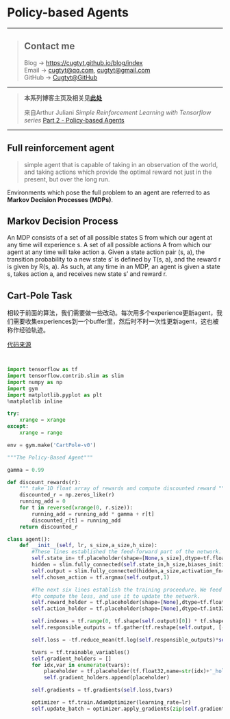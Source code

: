 # Policy-based Agents

---
> ## Contact me
> Blog -> <https://cugtyt.github.io/blog/index>  
> Email -> <cugtyt@qq.com>, <cugtyt@gmail.com>  
> GitHub -> [Cugtyt@GitHub](https://github.com/Cugtyt)

---

> **本系列博客主页及相关见**[**此处**](https://github.com/Cugtyt/rl-notes/index)  
>
> 来自Arthur Juliani *Simple Reinforcement Learning with Tensorflow series* [Part 2 - Policy-based Agents](https://medium.com/@awjuliani/super-simple-reinforcement-learning-tutorial-part-2-ded33892c724)

---

## Full reinforcement agent

> simple agent that is capable of taking in an observation of the world, and taking actions which provide the optimal reward not just in the present, but over the long run.

Environments which pose the full problem to an agent are referred to as **Markov Decision Processes (MDPs)**.

## Markov Decision Process

An MDP consists of a set of all possible states S from which our agent at any time will experience s. A set of all possible actions A from which our agent at any time will take action a. Given a state action pair (s, a), the transition probability to a new state s’ is defined by T(s, a), and the reward r is given by R(s, a). As such, at any time in an MDP, an agent is given a state s, takes action a, and receives new state s’ and reward r.

## Cart-Pole Task

相较于前面的算法，我们需要做一些改动。每次用多个experience更新agent，我们需要收集experiences到一个buffer里，然后时不时一次性更新agent，这也被称作经验轨迹。

[代码来源](https://github.com/awjuliani/DeepRL-Agents/blob/master/Vanilla-Policy.ipynb)

``` python


import tensorflow as tf
import tensorflow.contrib.slim as slim
import numpy as np
import gym
import matplotlib.pyplot as plt
%matplotlib inline

try:
    xrange = xrange
except:
    xrange = range

env = gym.make('CartPole-v0')

"""The Policy-Based Agent"""

gamma = 0.99

def discount_rewards(r):
    """ take 1D float array of rewards and compute discounted reward """
    discounted_r = np.zeros_like(r)
    running_add = 0
    for t in reversed(xrange(0, r.size)):
        running_add = running_add * gamma + r[t]
        discounted_r[t] = running_add
    return discounted_r

class agent():
    def __init__(self, lr, s_size,a_size,h_size):
        #These lines established the feed-forward part of the network. The agent takes a state and produces an action.
        self.state_in= tf.placeholder(shape=[None,s_size],dtype=tf.float32)
        hidden = slim.fully_connected(self.state_in,h_size,biases_initializer=None,activation_fn=tf.nn.relu)
        self.output = slim.fully_connected(hidden,a_size,activation_fn=tf.nn.softmax,biases_initializer=None)
        self.chosen_action = tf.argmax(self.output,1)

        #The next six lines establish the training proceedure. We feed the reward and chosen action into the network
        #to compute the loss, and use it to update the network.
        self.reward_holder = tf.placeholder(shape=[None],dtype=tf.float32)
        self.action_holder = tf.placeholder(shape=[None],dtype=tf.int32)

        self.indexes = tf.range(0, tf.shape(self.output)[0]) * tf.shape(self.output)[1] + self.action_holder
        self.responsible_outputs = tf.gather(tf.reshape(self.output, [-1]), self.indexes)

        self.loss = -tf.reduce_mean(tf.log(self.responsible_outputs)*self.reward_holder)

        tvars = tf.trainable_variables()
        self.gradient_holders = []
        for idx,var in enumerate(tvars):
            placeholder = tf.placeholder(tf.float32,name=str(idx)+'_holder')
            self.gradient_holders.append(placeholder)

        self.gradients = tf.gradients(self.loss,tvars)

        optimizer = tf.train.AdamOptimizer(learning_rate=lr)
        self.update_batch = optimizer.apply_gradients(zip(self.gradient_holders,tvars))
```